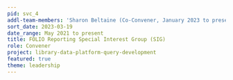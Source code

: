 ```yaml
---
pid: svc_4
addl-team-members: 'Sharon Beltaine (Co-Convener, January 2023 to present)'
sort_date: 2023-03-19
date_range: May 2021 to present
title: FOLIO Reporting Special Interest Group (SIG)
role: Convener
project: library-data-platform-query-development
featured: true
theme: leadership
---
```

